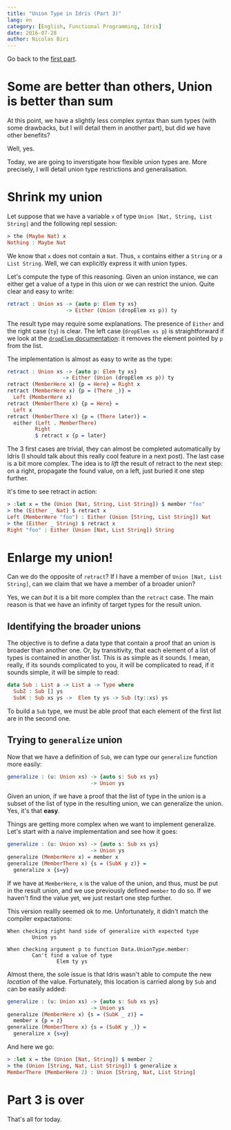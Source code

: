```yaml
---
title: "Union Type in Idris (Part 3)"
lang: en
category: [English, Functional Programming, Idris]
date: 2016-07-28
author: Nicolas Biri
---
```


Go back to the [first part](http://nicolas.biri.name/posts/2016-07-26-union-type-in-idris-part-1.html).

# Some are better than others, Union is better than sum

At this point, we have a slightly less complex syntax than sum types (with some
drawbacks, but I will detail them in another part), but did we have other
benefits?

Well, yes.

Today, we are going to inverstigate how flexible union types are. More
precisely, I will detail union type restrictions and generalisation.

# Shrink my union

Let suppose that we have a variable `x` of type
`Union [Nat, String, List String]` and the following repl session:

```idris
> the (Maybe Nat) x
Nothing : Maybe Nat
```

We know that `x` does not contain a `Nat`. Thus, `x` contains either a `String`
or a `List String`. Well, we can explicitly express it with union types.

Let's compute the type of this reasoning.
Given an union instance, we can either get a value of a type in this uion or we can
restrict the union. Quite clear and easy to write:

```idris
retract : Union xs -> {auto p: Elem ty xs}
                   -> Either (Union (dropElem xs p)) ty
```

The result type may require some explanations. The presence of `Either` and the
right case (`ty`) is clear. The left case (`dropElem xs p`) is straightforward
if we look at the
[`dropElem` documentation](http://www.idris-lang.org/docs/current/base_doc/docs/Data.List.html#Data.List.dropElem): it removes the element pointed by `p` from the list.

The implementation is almost as easy to write as the type:

```idris
retract : Union xs -> {auto p: Elem ty xs}
                  -> Either (Union (dropElem xs p)) ty
retract (MemberHere x) {p = Here} = Right x
retract (MemberHere x) {p = (There _)} =
  Left (MemberHere x)
retract (MemberThere x) {p = Here} =
  Left x
retract (MemberThere x) {p = (There later)} =
  either (Left . MemberThere)
         Right
         $ retract x {p = later}
```

The 3 first cases are trivial, they can almost be completed automatically by
Idris (I should talk about this really cool feature in a next post).
The last case is a bit more complex. The idea is to _lift_ the result of
retract to the next step: on a right, propagate the found value, on a left,
just buried it one step further.

It's time to see retract in action:

```idris
> :let x = the (Union [Nat, String, List String]) $ member "foo"
> the (Either _ Nat) $ retract x
Left (MemberHere "foo") : Either (Union [String, List String]) Nat
> the (Either _ String) $ retract x
Right "foo" : Either (Union [Nat, List String]) String
```

# Enlarge my union!

Can we do the opposite of `retract`? If I have a member of
`Union [Nat, List String]`, can we claim that we have a member of a broader
union?

Yes, we can _but_ it is a bit more complex than the `retract` case. The main
reason is that we have an infinity of target types for the result union.

## Identifying the broader unions

The objective is to define a data type that contain a proof that an union is
broader than another one. Or, by transitivity, that each element of a list
of types is contained in another list. This is as simple as it sounds. I mean,
really, if its sounds complicated to you, it will be complicated to read,
if it sounds simple, it will be simple to read:

```idris
data Sub : List a -> List a -> Type where
  SubZ : Sub [] ys
  SubK : Sub xs ys ->  Elem ty ys -> Sub (ty::xs) ys
```

To build a `Sub` type, we must be able proof that each element of the first
list are in the second one.

## Trying to `generalize` union

Now that we have a definition of `Sub`, we can type our `generalize` function
more easily:

```idris
generalize : (u: Union xs) -> {auto s: Sub xs ys}
                           -> Union ys
```

Given an union, if we have a proof that the list of type in the union is a subset
of the list of type in the resulting union, we can generalize the union. Yes, it's
that **easy**.

Things are getting more complex when we want to implement generalize. Let's
start with a naive implementation and see how it goes:

```idris
generalize : (u: Union xs) -> {auto s: Sub xs ys}
                           -> Union ys
generalize (MemberHere x) = member x
generalize (MemberThere x) {s = (SubK y z)} =
  generalize x {s=y}
```

If we have at `MemberHere`, `x` is the value of the union, and thus, must be
put in the result union, and we use previously defined `member` to do so.
If we haven't find the value yet, we just restart one step further.

This version reallly seemed ok to me. Unfortunately, it didn't match the compiler
expactations:

```
When checking right hand side of generalize with expected type
        Union ys

When checking argument p to function Data.UnionType.member:
        Can't find a value of type
                Elem ty ys
```

Almost there, the sole issue is that Idris wasn't able to compute the new
_location_ of the value. Fortunately, this location is carried along by `Sub`
and can be easily added:

```idris
generalize : (u: Union xs) -> {auto s: Sub xs ys}
                           -> Union ys
generalize (MemberHere x) {s = (SubK _ z)} =
  member x {p = z}
generalize (MemberThere x) {s = (SubK y _)} =
  generalize x {s=y}
```

And here we go:

```idris
> :let x = the (Union [Nat, String]) $ member 2
> the (Union [String, Nat, List String]) $ generalize x
MemberThere (MemberHere 2) : Union [String, Nat, List String]
```

# Part 3 is over

That's all for today.
